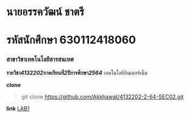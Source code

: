 # นายอรรควัฒน์ ชาตรี
# รหัสนักศึกษา 630112418060
### สาขาวิชาเทคโนโลยีสารสนเทศ

**รายวิชา*4132202*ภาคเรียนที่*2*ปีการศึกษา*2564***
เทคโนโลยีอินเตอร์เน็ต

**clone**
> git clone https://github.com/Akkhawat/4132202-2-64-SEC02.git

**link**
[LAB1](https://github.com/Akkhawat/4132202-2-64-SEC02/tree/main/LAB1)